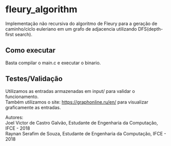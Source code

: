 # fleury_algorithm
Implementação não recursiva do algoritmo de Fleury para a geração de caminho/ciclo euleriano em um grafo de adjacencia utilizando DFS(depth-first search).
## Como executar
Basta compilar o main.c e executar o binario.
## Testes/Validação
Utilizamos as entradas armazenadas em input/ para validar o funcionamento.<br/>
Também utilizamos o site: https://graphonline.ru/en/ para visualizar graficamente as entradas.


Autores:<br/>
  Joel Victor de Castro Galvão, Estudante de Engenharia da Computação, IFCE - 2018<br/>
  Raynan Serafim de Souza, Estudante de Engenharia da Computação, IFCE - 2018
